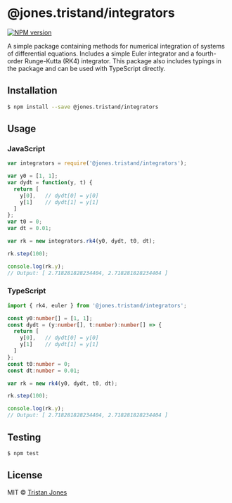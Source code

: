 # @jones.tristand/integrators
[![NPM version](https://badge.fury.io/js/%40jones.tristand%2Fintegrators.svg)](https://npmjs.org/package/@jonestristand/integrators)

A simple package containing methods for numerical integration of systems of differential equations. Includes a simple Euler integrator and a fourth-order Runge-Kutta (RK4) integrator. This package also includes typings in the package and can be used with TypeScript directly.

## Installation

```sh
$ npm install --save @jones.tristand/integrators
```

## Usage

### JavaScript
```js
var integrators = require('@jones.tristand/integrators');

var y0 = [1, 1];
var dydt = function(y, t) {
  return [
    y[0],   // dydt[0] = y[0]
    y[1]    // dydt[1] = y[1]
  ]
};
var t0 = 0;
var dt = 0.01;

var rk = new integrators.rk4(y0, dydt, t0, dt);

rk.step(100);

console.log(rk.y);
// Output: [ 2.718281828234404, 2.718281828234404 ]
```

### TypeScript
```ts
import { rk4, euler } from '@jones.tristand/integrators';

const y0:number[] = [1, 1];
const dydt = (y:number[], t:number):number[] => {
  return [
    y[0],   // dydt[0] = y[0]
    y[1]    // dydt[1] = y[1]
  ]
};
const t0:number = 0;
const dt:number = 0.01;

var rk = new rk4(y0, dydt, t0, dt);

rk.step(100);

console.log(rk.y);
// Output: [ 2.718281828234404, 2.718281828234404 ]
```

## Testing

```sh
$ npm test
```

## License

MIT © [Tristan Jones](http://www.tdjones.ca)
